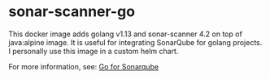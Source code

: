 # sonar-scanner-go

This docker image adds golang v1.13 and sonar-scanner 4.2 on top of java:alpine image. It is useful for integrating SonarQube for golang projects. I personally use this image in a custom helm chart.

For more information, see: [Go for Sonarqube](https://medium.com/red6-es/go-for-sonarqube-ffff5b74f33a)
